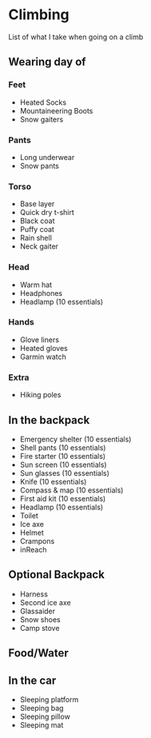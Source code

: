 # Climbing

List of what I take when going on a climb

## Wearing day of

### Feet
* Heated Socks
* Mountaineering Boots
* Snow gaiters

### Pants
* Long underwear
* Snow pants

### Torso
* Base layer
* Quick dry t-shirt
* Black coat
* Puffy coat
* Rain shell
* Neck gaiter

### Head
* Warm hat
* Headphones
* Headlamp (10 essentials)

### Hands
* Glove liners
* Heated gloves
* Garmin watch

### Extra
* Hiking poles

## In the backpack
* Emergency shelter (10 essentials)
* Shell pants (10 essentials)
* Fire starter (10 essentials)
* Sun screen (10 essentials)
* Sun glasses (10 essentials)
* Knife (10 essentials)
* Compass & map (10 essentials)
* First aid kit (10 essentials)
* Headlamp (10 essentials)
* Toilet
* Ice axe
* Helmet
* Crampons
* inReach

## Optional Backpack
* Harness 
* Second ice axe
* Glassaider
* Snow shoes
* Camp stove

## Food/Water

## In the car
* Sleeping platform
* Sleeping bag
* Sleeping pillow
* Sleeping mat

